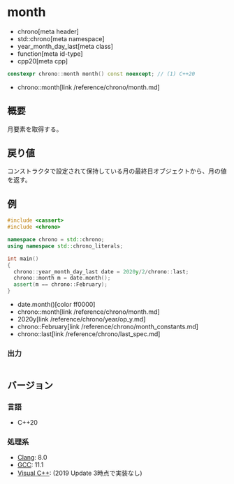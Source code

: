 # month
* chrono[meta header]
* std::chrono[meta namespace]
* year_month_day_last[meta class]
* function[meta id-type]
* cpp20[meta cpp]

```cpp
constexpr chrono::month month() const noexcept; // (1) C++20
```
* chrono::month[link /reference/chrono/month.md]

## 概要
月要素を取得する。


## 戻り値
コンストラクタで設定されて保持している月の最終日オブジェクトから、月の値を返す。


## 例
```cpp example
#include <cassert>
#include <chrono>

namespace chrono = std::chrono;
using namespace std::chrono_literals;

int main()
{
  chrono::year_month_day_last date = 2020y/2/chrono::last;
  chrono::month m = date.month();
  assert(m == chrono::February);
}
```
* date.month()[color ff0000]
* chrono::month[link /reference/chrono/month.md]
* 2020y[link /reference/chrono/year/op_y.md]
* chrono::February[link /reference/chrono/month_constants.md]
* chrono::last[link /reference/chrono/last_spec.md]

### 出力
```
```

## バージョン
### 言語
- C++20

### 処理系
- [Clang](/implementation.md#clang): 8.0
- [GCC](/implementation.md#gcc): 11.1
- [Visual C++](/implementation.md#visual_cpp): (2019 Update 3時点で実装なし)
